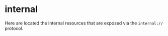 # internal
Here are located the internal resources that are exposed via the ``internal://`` protocol.
